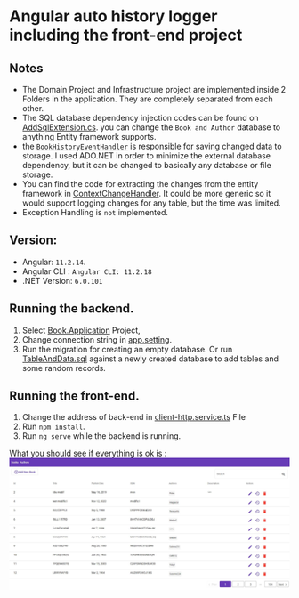 # Angular auto history logger including the front-end project
## Notes
- The Domain Project and Infrastructure project are implemented inside 2 Folders in the application. They are completely separated from each other.
- The SQL database dependency injection codes can be  found on 
[AddSqlExtension.cs](https://github.com/ghaagh/angular-dotnet-book-test/blob/master/Book.Application/Infrastructure/Sql/AddSqlExtension.cs). 
you can change the `Book and Author` database to anything Entity framework supports.
- the [`BookHistoryEventHandler`](https://github.com/ghaagh/angular-dotnet-book-test/blob/master/Book.Application/Infrastructure/Ado/ChangeHistory/BookHistoryHandler.cs)
is responsible for saving changed data to storage. I used ADO.NET in order to minimize the external database dependency,
but it can be changed to basically any database or file storage.
- You can find the code for extracting the changes from the entity framework in 
[ContextChangeHandler](https://github.com/ghaagh/angular-dotnet-book-test/blob/master/Book.Application/Domain/ChangeHistory/ContextChangeHandler.cs). 
It could be more generic so it would support logging changes for any table, but the time was limited.
- Exception Handling is `not` implemented.
## Version:
- Angular: `11.2.14`. 
- Angular CLI : `Angular CLI: 11.2.18`
- .NET Version: `6.0.101`
## Running the backend.
1. Select [Book.Application](https://github.com/ghaagh/angular-dotnet-book-test/tree/master/Book.Application) Project, 
2. Change connection string in [app.setting](https://github.com/ghaagh/angular-dotnet-book-test/blob/master/Book.Application/appsettings.json). 
3. Run the migration for creating an empty database. Or run
[TableAndData.sql](https://github.com/ghaagh/angular-dotnet-book-test/blob/master/Book.Application/Infrastructure/Sql/TableWithData.sql) against a newly created database to add tables and some random records.
## Running the front-end.
1. Change the address of back-end in [client-http.service.ts](https://github.com/ghaagh/angular-dotnet-book-test/blob/master/client-app/src/app/client-http.service.ts) File
2. Run `npm install`.
3. Run `ng serve` while the backend is running.


What you should see if everything is ok is :
![Snapshot](https://github.com/ghaagh/angular-dotnet-book-test/blob/master/client-app/SnapShot.JPG)



